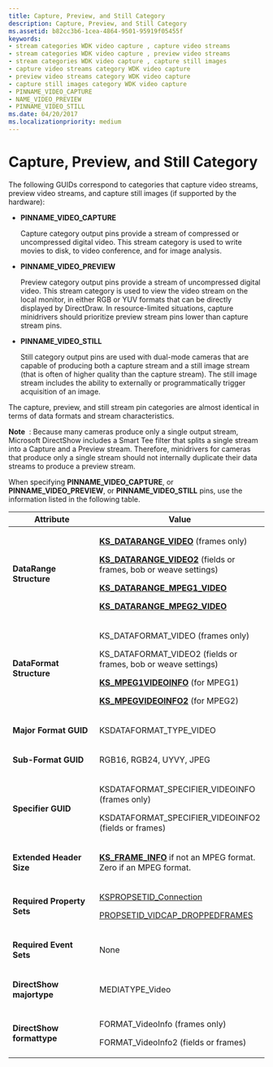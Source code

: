 ```yaml
---
title: Capture, Preview, and Still Category
description: Capture, Preview, and Still Category
ms.assetid: b82cc3b6-1cea-4864-9501-95919f05455f
keywords:
- stream categories WDK video capture , capture video streams
- stream categories WDK video capture , preview video streams
- stream categories WDK video capture , capture still images
- capture video streams category WDK video capture
- preview video streams category WDK video capture
- capture still images category WDK video capture
- PINNAME_VIDEO_CAPTURE
- NAME_VIDEO_PREVIEW
- PINNAME_VIDEO_STILL
ms.date: 04/20/2017
ms.localizationpriority: medium
---
```


# Capture, Preview, and Still Category


The following GUIDs correspond to categories that capture video streams, preview video streams, and capture still images (if supported by the hardware):

-   **PINNAME\_VIDEO\_CAPTURE**

    Capture category output pins provide a stream of compressed or uncompressed digital video. This stream category is used to write movies to disk, to video conference, and for image analysis.

-   **PINNAME\_VIDEO\_PREVIEW**

    Preview category output pins provide a stream of uncompressed digital video. This stream category is used to view the video stream on the local monitor, in either RGB or YUV formats that can be directly displayed by DirectDraw. In resource-limited situations, capture minidrivers should prioritize preview stream pins lower than capture stream pins.

-   **PINNAME\_VIDEO\_STILL**

    Still category output pins are used with dual-mode cameras that are capable of producing both a capture stream and a still image stream (that is often of higher quality than the capture stream). The still image stream includes the ability to externally or programmatically trigger acquisition of an image.

The capture, preview, and still stream pin categories are almost identical in terms of data formats and stream characteristics.

**Note**  : Because many cameras produce only a single output stream, Microsoft DirectShow includes a Smart Tee filter that splits a single stream into a Capture and a Preview stream. Therefore, minidrivers for cameras that produce only a single stream should not internally duplicate their data streams to produce a preview stream.

 

When specifying **PINNAME\_VIDEO\_CAPTURE**, or **PINNAME\_VIDEO\_PREVIEW**, or **PINNAME\_VIDEO\_STILL** pins, use the information listed in the following table.

<table>
<colgroup>
<col width="50%" />
<col width="50%" />
</colgroup>
<thead>
<tr class="header">
<th>Attribute</th>
<th>Value</th>
</tr>
</thead>
<tbody>
<tr class="odd">
<td><p><strong>DataRange Structure</strong></p></td>
<td><p><a href="https://docs.microsoft.com/windows-hardware/drivers/ddi/ksmedia/ns-ksmedia-tagks_datarange_video" data-raw-source="[&lt;strong&gt;KS_DATARANGE_VIDEO&lt;/strong&gt;](https://docs.microsoft.com/windows-hardware/drivers/ddi/ksmedia/ns-ksmedia-tagks_datarange_video)"><strong>KS_DATARANGE_VIDEO</strong></a> (frames only)</p>
<p><a href="https://docs.microsoft.com/windows-hardware/drivers/ddi/ksmedia/ns-ksmedia-tagks_datarange_video2" data-raw-source="[&lt;strong&gt;KS_DATARANGE_VIDEO2&lt;/strong&gt;](https://docs.microsoft.com/windows-hardware/drivers/ddi/ksmedia/ns-ksmedia-tagks_datarange_video2)"><strong>KS_DATARANGE_VIDEO2</strong></a> (fields or frames, bob or weave settings)</p>
<p><a href="https://docs.microsoft.com/windows-hardware/drivers/ddi/ksmedia/ns-ksmedia-tagks_datarange_mpeg1_video" data-raw-source="[&lt;strong&gt;KS_DATARANGE_MPEG1_VIDEO&lt;/strong&gt;](https://docs.microsoft.com/windows-hardware/drivers/ddi/ksmedia/ns-ksmedia-tagks_datarange_mpeg1_video)"><strong>KS_DATARANGE_MPEG1_VIDEO</strong></a></p>
<p><a href="https://docs.microsoft.com/windows-hardware/drivers/ddi/ksmedia/ns-ksmedia-tagks_datarange_mpeg2_video" data-raw-source="[&lt;strong&gt;KS_DATARANGE_MPEG2_VIDEO&lt;/strong&gt;](https://docs.microsoft.com/windows-hardware/drivers/ddi/ksmedia/ns-ksmedia-tagks_datarange_mpeg2_video)"><strong>KS_DATARANGE_MPEG2_VIDEO</strong></a></p></td>
</tr>
<tr class="even">
<td><p><strong>DataFormat Structure</strong></p></td>
<td><p>KS_DATAFORMAT_VIDEO (frames only)</p>
<p>KS_DATAFORMAT_VIDEO2 (fields or frames, bob or weave settings)</p>
<p><a href="https://docs.microsoft.com/windows-hardware/drivers/ddi/ksmedia/ns-ksmedia-tagks_mpeg1videoinfo" data-raw-source="[&lt;strong&gt;KS_MPEG1VIDEOINFO&lt;/strong&gt;](https://docs.microsoft.com/windows-hardware/drivers/ddi/ksmedia/ns-ksmedia-tagks_mpeg1videoinfo)"><strong>KS_MPEG1VIDEOINFO</strong></a> (for MPEG1)</p>
<p><a href="https://docs.microsoft.com/windows-hardware/drivers/ddi/ksmedia/ns-ksmedia-tagks_mpegvideoinfo2" data-raw-source="[&lt;strong&gt;KS_MPEGVIDEOINFO2&lt;/strong&gt;](https://docs.microsoft.com/windows-hardware/drivers/ddi/ksmedia/ns-ksmedia-tagks_mpegvideoinfo2)"><strong>KS_MPEGVIDEOINFO2</strong></a> (for MPEG2)</p></td>
</tr>
<tr class="odd">
<td><p><strong>Major Format GUID</strong></p></td>
<td><p>KSDATAFORMAT_TYPE_VIDEO</p></td>
</tr>
<tr class="even">
<td><p><strong>Sub-Format GUID</strong></p></td>
<td><p>RGB16, RGB24, UYVY, JPEG</p></td>
</tr>
<tr class="odd">
<td><p><strong>Specifier GUID</strong></p></td>
<td><p>KSDATAFORMAT_SPECIFIER_VIDEOINFO (frames only)</p>
<p>KSDATAFORMAT_SPECIFIER_VIDEOINFO2 (fields or frames)</p></td>
</tr>
<tr class="even">
<td><p><strong>Extended Header Size</strong></p></td>
<td><p><a href="https://docs.microsoft.com/windows-hardware/drivers/ddi/ksmedia/ns-ksmedia-tagks_frame_info" data-raw-source="[&lt;strong&gt;KS_FRAME_INFO&lt;/strong&gt;](https://docs.microsoft.com/windows-hardware/drivers/ddi/ksmedia/ns-ksmedia-tagks_frame_info)"><strong>KS_FRAME_INFO</strong></a> if not an MPEG format. Zero if an MPEG format.</p></td>
</tr>
<tr class="odd">
<td><p><strong>Required Property Sets</strong></p></td>
<td><p><a href="https://docs.microsoft.com/windows-hardware/drivers/stream/kspropsetid-connection" data-raw-source="[KSPROPSETID_Connection](https://docs.microsoft.com/windows-hardware/drivers/stream/kspropsetid-connection)">KSPROPSETID_Connection</a></p>
<p><a href="https://docs.microsoft.com/windows-hardware/drivers/stream/propsetid-vidcap-droppedframes" data-raw-source="[PROPSETID_VIDCAP_DROPPEDFRAMES](https://docs.microsoft.com/windows-hardware/drivers/stream/propsetid-vidcap-droppedframes)">PROPSETID_VIDCAP_DROPPEDFRAMES</a></p></td>
</tr>
<tr class="even">
<td><p><strong>Required Event Sets</strong></p></td>
<td><p>None</p></td>
</tr>
<tr class="odd">
<td><p><strong>DirectShow majortype</strong></p></td>
<td><p>MEDIATYPE_Video</p></td>
</tr>
<tr class="even">
<td><p><strong>DirectShow formattype</strong></p></td>
<td><p>FORMAT_VideoInfo (frames only)</p>
<p>FORMAT_VideoInfo2 (fields or frames)</p></td>
</tr>
</tbody>
</table>

 

 

 




